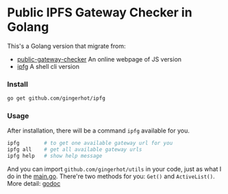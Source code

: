 # Public IPFS Gateway Checker in Golang

This's a Golang version that migrate from:

* [public-gateway-checker](https://github.com/ipfs/public-gateway-checker) An online webpage of JS version
* [ipfg](https://github.com/JayBrown/Tools/tree/master/ipfg)  A shell cli version

### Install

```bash
go get github.com/gingerhot/ipfg
```

### Usage

After installation, there will be a command `ipfg` available for you.

```bash
ipfg        # to get one available gateway url for you
ipfg all    # get all available gateway urls
ipfg help   # show help message
```
And you can import `github.com/gingerhot/utils` in your code, just as what I do in the [main.go](./main.go).
There're two methods for you: `Get()` and `ActiveList()`. More detail: [godoc](https://godoc.org/github.com/gingerhot/ipfg/utils)
